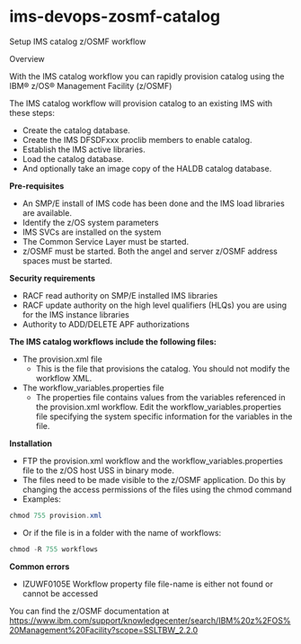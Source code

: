 # ims-devops-zosmf-catalog
Setup IMS catalog z/OSMF workflow

Overview

With the IMS catalog  workflow you can rapidly provision catalog using the IBM® z/OS® Management Facility (z/OSMF)

The IMS catalog workflow will provision catalog to an existing IMS with these steps:
* Create the catalog database.
* Create the IMS DFSDFxxx proclib members to enable catalog.
* Establish the IMS active libraries.
* Load the catalog database.
* And optionally take an image copy of the HALDB catalog database.

**Pre-requisites**
* An SMP/E install of IMS code has been done and the IMS load libraries are available.
* Identify the z/OS system parameters
* IMS SVCs are installed on the system
* The Common Service Layer must be started.
* z/OSMF must be started. Both the angel and server z/OSMF address spaces must be started. 

**Security requirements**
* RACF read authority on SMP/E installed IMS libraries
* RACF update authority on the high level qualifiers (HLQs) you are using for the IMS instance libraries
* Authority to ADD/DELETE APF authorizations

**The IMS catalog workflows include the following files:**
* The provision.xml file
  * This is the file that provisions the catalog. You should not modify the workflow XML.
* The workflow_variables.properties file
  * The properties file contains values from the variables referenced in the provision.xml workflow.  Edit the workflow_variables.properties file specifying the system specific information for the variables in the file. 

**Installation**
* FTP the provision.xml workflow and the workflow_variables.properties file to the z/OS host USS in binary mode.
* The files need to be made visible to the z/OSMF application.  Do this by changing the access permissions of the files using the chmod command
* Examples: 
```Java
chmod 755 provision.xml
```
* Or if the file is in a folder with the name of workflows:
```Java 
chmod -R 755 workflows
```

**Common errors**
* IZUWF0105E   Workflow property file file-name is either not found or cannot be accessed

You can find the z/OSMF documentation at
https://www.ibm.com/support/knowledgecenter/search/IBM%20z%2FOS%20Management%20Facility?scope=SSLTBW_2.2.0
